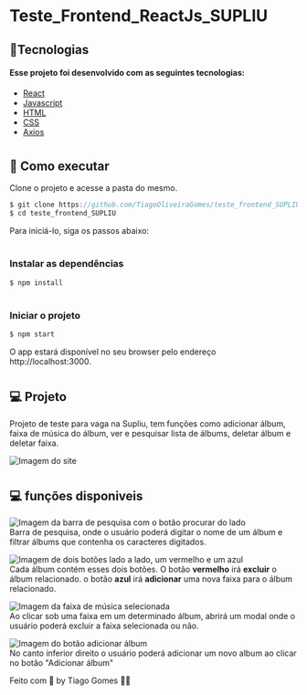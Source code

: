 # Teste_Frontend_ReactJs_SUPLIU

<h2>🧪Tecnologias</h2>
<h4>Esse projeto foi desenvolvido com as seguintes tecnologias: </h4>

* [React](https://reactjs.org)
* [Javascript](https://developer.mozilla.org/pt-BR/docs/Web/JavaScript)
* [HTML](https://developer.mozilla.org/pt-BR/docs/Web/HTML)
* [CSS](https://developer.mozilla.org/pt-BR/docs/Web/CSS)
* [Axios](https://axios-http.com/ptbr/)


# <h2>🚀 Como executar</h2>
Clone o projeto e acesse a pasta do mesmo.

```javascript
$ git clone https://github.com/TiagoOliveiraGomes/teste_frontend_SUPLIU
$ cd teste_frontend_SUPLIU
```
Para iniciá-lo, siga os passos abaixo:

# <h3>Instalar as dependências</h3>
```javascript
$ npm install
```

# <h3>Iniciar o projeto</h3>
```javascript
$ npm start
```
O app estará disponível no seu browser pelo endereço http://localhost:3000.

# <h2>💻 Projeto</h2>

Projeto de teste para vaga na Supliu, tem funções como adicionar álbum, faixa de música do álbum, ver e pesquisar lista de álbums, deletar álbum e deletar faixa.

![Imagem do site](https://user-images.githubusercontent.com/70171892/169055943-0365cddb-c1ce-4d8a-84f2-f57370f7a026.png)

# <h2>💻 funções disponiveis</h2>

![Imagem da barra de pesquisa com o botão procurar do lado](https://user-images.githubusercontent.com/70171892/169056753-ef5cf245-2a09-405b-9684-86bd6fdef2aa.png)
<br/>
Barra de pesquisa, onde o usuário poderá digitar o nome de um álbum e filtrar álbums que contenha os caracteres digitados.

![Imagem de dois botões lado a lado, um vermelho e um azul](https://user-images.githubusercontent.com/70171892/169058739-44a5a507-f303-41d5-aa63-827ef650f953.png)
<br/>
Cada álbum contém esses dois botões. O botão **vermelho** irá **excluir** o álbum relacionado. o botão **azul** irá **adicionar** uma nova faixa para o álbum relacionado.

![Imagem da faixa de música selecionada](https://user-images.githubusercontent.com/70171892/169060283-688ddd17-c478-4a1e-a19c-9e854f39f9cf.png)
<br/>
Ao clicar sob uma faixa em um determinado álbum, abrirá um modal onde o usuário poderá excluir a faixa selecionada ou não.

![Imagem do botão adicionar álbum](https://user-images.githubusercontent.com/70171892/169061086-24c48298-1700-49da-b1f1-f0244add5826.png)
<br/>
No canto inferior direito o usuário poderá adicionar um novo album ao clicar no botão "Adicionar álbum"

Feito com 🧡 by Tiago Gomes 👋🏻 
